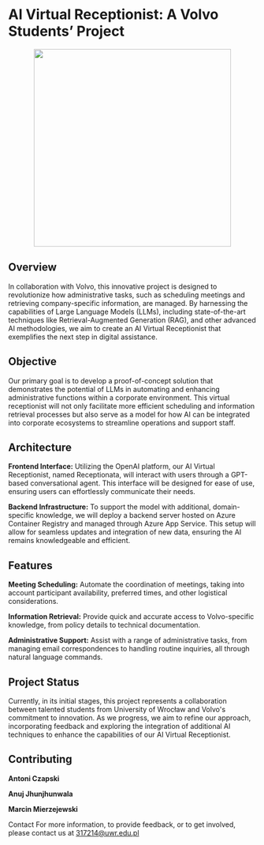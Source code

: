 # AI Virtual Receptionist: A Volvo Students’ Project
<div align="center">
    <img src="https://github.com/antoniczapski/receptionata/assets/150927210/19e27c08-1f50-40d3-8924-f1049c212077" width="400">
</div>

## Overview

In collaboration with Volvo, this innovative project is designed to revolutionize how administrative tasks, such as scheduling meetings and retrieving company-specific information, are managed. By harnessing the capabilities of Large Language Models (LLMs), including state-of-the-art techniques like Retrieval-Augmented Generation (RAG), and other advanced AI methodologies, we aim to create an AI Virtual Receptionist that exemplifies the next step in digital assistance.

## Objective

Our primary goal is to develop a proof-of-concept solution that demonstrates the potential of LLMs in automating and enhancing administrative functions within a corporate environment. This virtual receptionist will not only facilitate more efficient scheduling and information retrieval processes but also serve as a model for how AI can be integrated into corporate ecosystems to streamline operations and support staff.

## Architecture

**Frontend Interface:** Utilizing the OpenAI platform, our AI Virtual Receptionist, named Receptionata, will interact with users through a GPT-based conversational agent. This interface will be designed for ease of use, ensuring users can effortlessly communicate their needs.

**Backend Infrastructure:** To support the model with additional, domain-specific knowledge, we will deploy a backend server hosted on Azure Container Registry and managed through Azure App Service. This setup will allow for seamless updates and integration of new data, ensuring the AI remains knowledgeable and efficient.

## Features

**Meeting Scheduling:** Automate the coordination of meetings, taking into account participant availability, preferred times, and other logistical considerations.

**Information Retrieval:** Provide quick and accurate access to Volvo-specific knowledge, from policy details to technical documentation.

**Administrative Support:** Assist with a range of administrative tasks, from managing email correspondences to handling routine inquiries, all through natural language commands.

## Project Status
Currently, in its initial stages, this project represents a collaboration between talented students from University of Wrocław and Volvo's commitment to innovation. As we progress, we aim to refine our approach, incorporating feedback and exploring the integration of additional AI techniques to enhance the capabilities of our AI Virtual Receptionist.

## Contributing

**Antoni Czapski**

**Anuj Jhunjhunwala**

**Marcin Mierzejewski**

Contact
For more information, to provide feedback, or to get involved, please contact us at 317214@uwr.edu.pl
